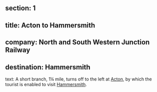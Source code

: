 ﻿section: 1
----
title: Acton to Hammersmith
----
company: North and South Western Junction Railway
----
destination: Hammersmith
----
text: A short branch, 1¼ mile, turns off to the left at [Acton](/stations/acton), by which the tourist is enabled to visit [Hammersmith](/stations/hammersmith).